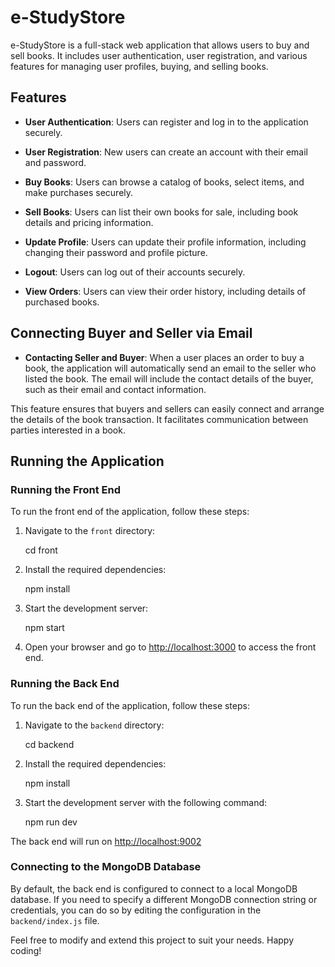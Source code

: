 # e-StudyStore

e-StudyStore is a full-stack web application that allows users to buy and sell books. It includes user authentication, user registration, and various features for managing user profiles, buying, and selling books.

## Features

- **User Authentication**: Users can register and log in to the application securely.

- **User Registration**: New users can create an account with their email and password.

- **Buy Books**: Users can browse a catalog of books, select items, and make purchases securely.

- **Sell Books**: Users can list their own books for sale, including book details and pricing information.

- **Update Profile**: Users can update their profile information, including changing their password and profile picture.

- **Logout**: Users can log out of their accounts securely.

- **View Orders**: Users can view their order history, including details of purchased books.
  
## Connecting Buyer and Seller via Email

- **Contacting Seller and Buyer**: When a user places an order to buy a book, the application will automatically send an email to the seller who listed the book. The email will include the contact details of the buyer, such as their email and contact information.

This feature ensures that buyers and sellers can easily connect and arrange the details of the book transaction. It facilitates communication between parties interested in a book.


## Running the Application

### Running the Front End

To run the front end of the application, follow these steps:

1. Navigate to the `front` directory:

    cd front

2. Install the required dependencies:

    npm install

3. Start the development server:

    npm start

4. Open your browser and go to [http://localhost:3000](http://localhost:3000) to access the front end.

### Running the Back End

To run the back end of the application, follow these steps:

1. Navigate to the `backend` directory:

    cd backend

2. Install the required dependencies:

    npm install

3. Start the development server with the following command:

    npm run dev

The back end will run on [http://localhost:9002](http://localhost:9002)

### Connecting to the MongoDB Database

By default, the back end is configured to connect to a local MongoDB database. If you need to specify a different MongoDB connection string or credentials, you can do so by editing the configuration in the `backend/index.js` file.

Feel free to modify and extend this project to suit your needs. Happy coding!


